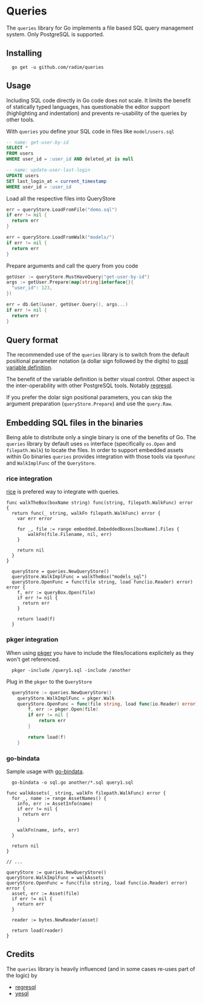 # Queries

The `queries` library for Go implements a file based SQL query management system. Only PostgreSQL is supported.

## Installing

```
  go get -u github.com/radim/queries
```

## Usage

Including SQL code directly in Go code does not scale. It limits the benefit of statically typed languages,
has questionable the editor support (highlighting and indentation) and prevents re-usability of the queries
by other tools.


With `queries` you define your SQL code in files like `model/users.sql`

```sql
-- name: get-user-by-id
SELECT *
FROM users 
WHERE user_id = :user_id AND deleted_at is null

-- name: update-user-last-login
UPDATE users
SET last_login_at = current_timestamp
WHERE user_id = :user_id
```

Load all the respective files into QueryStore

```go
err = queryStore.LoadFromFile("demo.sql")
if err != nil {
  return err
}

err = queryStore.LoadFromWalk("models/")
if err != nil {
  return err
}
```

Prepare arguments and call the query from you code 

```go
getUser := queryStore.MustHaveQuery("get-user-by-id")
args := getUser.Prepare(map[string]interface{}{
  "user_id": 123,
})

err = db.Get(&user, getUser.Query(), args...)
if err != nil {
  return err
}
```

## Query format

The recommended use of the `queries` library is to switch from the default positional parameter notation (a dollar 
sign followed by the digits) to [psql variable definition](https://www.postgresql.org/docs/current/app-psql.html#APP-PSQL-VARIABLES).

The benefit of the variable definition is better visual control. Other aspect is the inter-operability with other PostgreSQL
tools. Notably [regresql](https://github.com/dimitri/regresql).

If you prefer the dolar sign positional parameters, you can skip the argument preparation (`queryStore.Prepare`) and 
use the `query.Raw`.

## Embedding SQL files in the binaries

Being able to distribute only a single binary is one of the benefits of Go. The `queries` library by default uses `os` interface
(specifically `os.Open` and `filepath.Walk`) to locate the files. In order to support embedded assets within Go binaries `queries`
provides integration with those tools via `OpenFunc` and `WalkImplFunc` of the `QueryStore`.

### rice integration

[rice](https://github.com/GeertJohan/go.rice) is prefered way to integrate with queries.

```
func walkTheBox(boxName string) func(string, filepath.WalkFunc) error {
  return func(_ string, walkFn filepath.WalkFunc) error {
    var err error

    for _, file := range embedded.EmbeddedBoxes[boxName].Files {
        walkFn(file.Filename, nil, err)
    }

    return nil
  }
}

  queryStore = queries.NewQueryStore()
  queryStore.WalkImplFunc = walkTheBox("models_sql")
  queryStore.OpenFunc = func(file string, load func(io.Reader) error) error {
    f, err := queryBox.Open(file)
    if err != nil {
      return err
    }

    return load(f)
  }

```

### pkger integration

When using [pkger](https://github.com/markbates/pkger) you have to include the files/locations explicitely as they 
won't get referenced.
```
  pkger -include /query1.sql -include /another
```

Plug in the `pkger` to the `QueryStore`

```go
  queryStore := queries.NewQueryStore()
	queryStore.WalkImplFunc = pkger.Walk
	queryStore.OpenFunc = func(file string, load func(io.Reader) error) error {
		f, err := pkger.Open(file)
		if err != nil {
			return err
		}

		return load(f)
	}
```

### go-bindata

Sample usage with [go-bindata](https://github.com/jteeuwen/go-bindata).

```
  go-bindata -o sql.go another/*.sql query1.sql
```

```
func walkAssets(_ string, walkFn filepath.WalkFunc) error {
  for _, name := range AssetNames() {
    info, err := AssetInfo(name)
    if err != nil {
      return err
    }

    walkFn(name, info, err)
  }

  return nil
}

// ...

queryStore := queries.NewQueryStore()
queryStore.WalkImplFunc = walkAssets
queryStore.OpenFunc = func(file string, load func(io.Reader) error) error {
  asset, err := Asset(file)
  if err != nil {
    return err
  }

  reader := bytes.NewReader(asset)

  return load(reader)
}
```

## Credits

The `queries` library is heavily influenced (and in some cases re-uses part of the logic) by

* [regresql](https://github.com/dimitri/regresql)
* [yesql](https://github.com/krisajenkins/yesql)
